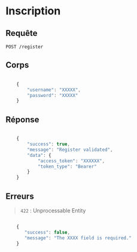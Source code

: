 # Inscription

## Requête

`POST /register`

## Corps

```javascript

    {
        "username": "XXXXX",
        "password": "XXXXX"
    }

```

## Réponse

```javascript

    {
        "success": true,
        "message": "Register validated",
        "data": {
            "access_token": "XXXXXX",
            "token_type": "Bearer"
        }
    }

```

## Erreurs

> `422` : Unprocessable Entity

```javascript

    {
       "success": false,
       "message": "The XXXX field is required."
    }
    
```
